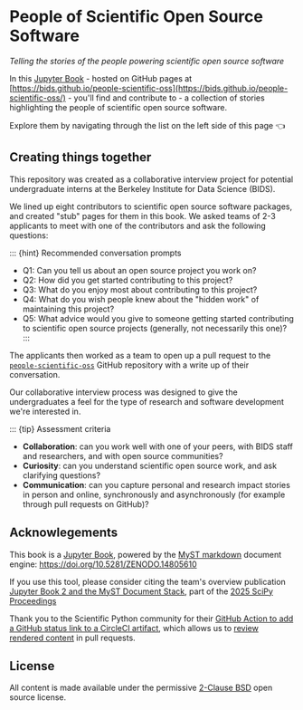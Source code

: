 # People of Scientific Open Source Software

*Telling the stories of the people powering scientific open source software*

In this [Jupyter Book](https://next.jupyterbook.org) - hosted on GitHub pages at [https://bids.github.io/people-scientific-oss](https://bids.github.io/people-scientific-oss/) - you'll find and contribute to - a collection of stories highlighting the people of scientific open source software.

Explore them by navigating through the list on the left side of this page 👈

## Creating things together

This repository was created as a collaborative interview project for potential undergraduate interns at the Berkeley Institute for Data Science (BIDS).

We lined up eight contributors to scientific open source software packages, and created "stub" pages for them in this book.
We asked teams of 2-3 applicants to meet with one of the contributors and ask the following questions:

::: {hint} Recommended conversation prompts
* Q1: Can you tell us about an open source project you work on?
* Q2: How did you get started contributing to this project?
* Q3: What do you enjoy most about contributing to this project?
* Q4: What do you wish people knew about the "hidden work" of maintaining this project? 
* Q5: What advice would you give to someone getting started contributing to scientific open source projects (generally, not necessarily this one)?
:::

The applicants then worked as a team to open up a pull request to the [`people-scientific-oss`](https://github.com/BIDS/people-scientific-oss) GitHub repository with a write up of their conversation.

Our collaborative interview process was designed to give the undergraduates a feel for the type of research and software development we're interested in.

::: {tip} Assessment criteria

- **Collaboration**: can you work well with one of your peers, with BIDS staff and researchers, and with open source communities?
- **Curiosity**: can you understand scientific open source work, and ask clarifying questions?
- **Communication**: can you capture personal and research impact stories in person and online, synchronously and asynchronously (for example through pull requests on GitHub)?

## Acknowlegements

This book is a [Jupyter Book](https://next.jupyterbook.org/), powered by the [MyST markdown](https://mystmd.org/) document engine: <https://doi.org/10.5281/ZENODO.14805610>

If you use this tool, please consider citing the team's overview publication [Jupyter Book 2 and the MyST Document Stack](https://doi.org/10.25080/hwcj9957), part of the [2025 SciPy Proceedings](https://proceedings.scipy.org/)

Thank you to the Scientific Python community for their [GitHub Action to add a GitHub status link to a CircleCI artifact](https://github.com/scientific-python/circleci-artifacts-redirector-action), which allows us to [review rendered content](https://github.com/stefanv/myst-preview) in pull requests.

## License

All content is made available under the permissive [2-Clause BSD](https://opensource.org/license/bsd-2-clause) open source license. 